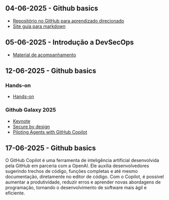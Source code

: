 ## 04-06-2025 - Github basics

- [Repositório no GitHub para aprendizado direcionado](https://github.com/skills/introduction-to-github)
- [Site guia para markdown](https://markdownguide.org)

## 05-06-2025 - Introdução a DevSecOps

- [Material de acompanhamento](https://dev-pods.github.io/devsecops-fundamentals/)

## 12-06-2025 - Github basics

### Hands-on

- [Hands-on](https://github.com/dev-pods/copilot-intermediate-training)

### Github Galaxy 2025

- [Keynote](https://www.youtube.com/watch?v=0ZjTV6-nIe4)
- [Secure by design](https://www.youtube.com/watch?v=Lx-8JTFT_y4)
- [Piloting Agents with GitHub Copilot](https://www.youtube.com/watch?v=2s9thtIHSDg)

## 17-06-2025 - Github basics

<!-- capacitacao-petro-git-github -->
O GitHub Copilot é uma ferramenta de inteligência artificial desenvolvida pela GitHub em parceria com a OpenAI. Ele auxilia desenvolvedores sugerindo trechos de código, funções completas e até mesmo documentação, diretamente no editor de código. Com o Copilot, é possível aumentar a produtividade, reduzir erros e aprender novas abordagens de programação, tornando o desenvolvimento de software mais ágil e eficiente.

